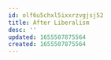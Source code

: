 ```yaml
---
id: olf6u5chxl5ixxrzvgjsj52
title: After Liberalism
desc: ''
updated: 1655507875564
created: 1655507875564
---
```


